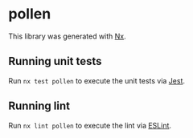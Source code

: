 # pollen

This library was generated with [Nx](https://nx.dev).

## Running unit tests

Run `nx test pollen` to execute the unit tests via [Jest](https://jestjs.io).

## Running lint

Run `nx lint pollen` to execute the lint via [ESLint](https://eslint.org/).

